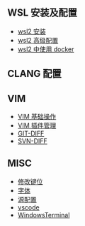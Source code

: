 ## WSL 安装及配置

- [wsl2 安装][]
- [wsl2 高级配置][]
- [wsl2 中使用 docker][]

## CLANG 配置

## VIM 

- [VIM 基础操作][]
- [VIM 插件管理][]
- [GIT-DIFF][]
- [SVN-DIFF][]

## MISC

- [修改键位][]
- [字体][]
- [源配置][]
- [vscode][]
- [WindowsTerminal][]

[wsl2 安装]: ./wsl/wsl-install.md
[wsl2 高级配置]: ./wsl/wsl-advance.md
[wsl2 中使用 docker]: ./wsl/wsl-docker.md
[vim 基础操作]: ./vim/vim-basic.md
[vim 插件管理]: ./vim/vim-plugin-manual.md
[git-diff]: ./vim/git-diff.md
[svn-diff]: ./vim/svn-diff.md
[源配置]: ./misc/源配置.md
[修改键位]: ./misc/修改键位.md
[字体]: ./misc/字体.md
[windowsterminal]: ./misc/WindowsTerminal.md
[vscode]: ./misc/VsCode.md
